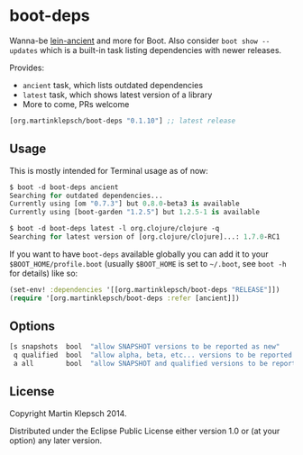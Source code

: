 # boot-deps

Wanna-be [lein-ancient](https://github.com/xsc/lein-ancient) and more for Boot. Also consider `boot show --updates` which is a built-in task listing dependencies with newer releases.

Provides:
- `ancient` task, which lists outdated dependencies
- `latest` task, which shows latest version of a library
- More to come, PRs welcome

[](dependency)
```clojure
[org.martinklepsch/boot-deps "0.1.10"] ;; latest release
```
[](/dependency)

## Usage

This is mostly intended for Terminal usage as of now:

```clojure
$ boot -d boot-deps ancient
Searching for outdated dependencies...
Currently using [om "0.7.3"] but 0.8.0-beta3 is available
Currently using [boot-garden "1.2.5"] but 1.2.5-1 is available

$ boot -d boot-deps latest -l org.clojure/clojure -q
Searching for latest version of [org.clojure/clojure]...: 1.7.0-RC1
```

If you want to have `boot-deps` available globally you can add it to your `$BOOT_HOME/profile.boot` (usually `$BOOT_HOME` is set to `~/.boot`, see `boot -h` for details) like so:

```clojure
(set-env! :dependencies '[[org.martinklepsch/boot-deps "RELEASE"]])
(require '[org.martinklepsch/boot-deps :refer [ancient]])
```


## Options

```clojure
[s snapshots  bool  "allow SNAPSHOT versions to be reported as new"
 q qualified  bool  "allow alpha, beta, etc... versions to be reported as new"
 a all        bool  "allow SNAPSHOT and qualified versions to be reported as new"]
```

## License

Copyright Martin Klepsch 2014.

Distributed under the Eclipse Public License either version 1.0 or (at your option) any later version.
